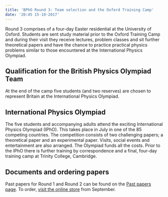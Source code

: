 ```yaml
---
title: 'BPhO Round 3: Team selection and the Oxford Training Camp'
date: '20:45 15-10-2017'
---
```


Round 3 comprises of a four-day Easter residential at the University of Oxford. Students are sent study material prior to the Oxford Training Camp and during their visit they receive lectures, problem classes and sit further theoretical papers and have the chance to practice practical physics problems similar to those encountered at the International Physics Olympiad.

## Qualification for the British Physics Olympiad Team

At the end of the camp five students (and two reserves) are chosen to represent Britain at the International Physics Olympiad.

## International Physics Olympiad

The five students and accompanying adults attend the exciting International Physics Olympiad (IPhO). This takes place in July in one of the 85 competing countries. The competition consists of two challenging papers; a theoretical paper and an experimental paper. Visits, social events and entertainment are also arranged. The Olympiad funds all the costs. Prior to the IPhO there is further training by correspondence and a final, four-day training camp at Trinity College, Cambridge.

## Documents and ordering papers

Past papers for Round 1 and Round 2 can be found on the [Past papers page](/past-papers). To order, [visit the online store](/enter-online) from September.